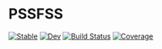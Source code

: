 # PSSFSS

[![Stable](https://img.shields.io/badge/docs-stable-blue.svg)](https://simonp0420.github.io/PSSFSS.jl/stable)
[![Dev](https://img.shields.io/badge/docs-dev-blue.svg)](https://simonp0420.github.io/PSSFSS.jl/dev)
[![Build Status](https://travis-ci.com/simonp0420/PSSFSS.jl.svg?branch=master)](https://travis-ci.com/simonp0420/PSSFSS.jl)
[![Coverage](https://codecov.io/gh/simonp0420/PSSFSS.jl/branch/master/graph/badge.svg)](https://codecov.io/gh/simonp0420/PSSFSS.jl)
